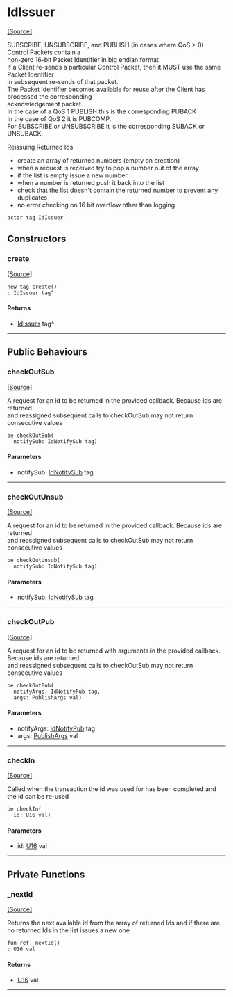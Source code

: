 # IdIssuer
<span class="source-link">[[Source]](src/mqtt-idIssuer/idIssuer.md#L-0-20)</span>

SUBSCRIBE, UNSUBSCRIBE, and PUBLISH (in cases where QoS > 0) Control Packets contain a  
non-zero 16-bit Packet Identifier in big endian format  
If a Client re-sends a particular Control Packet, then it MUST use the same Packet Identifier  
in subsequent re-sends of that packet.  
The Packet Identifier becomes available for reuse after the Client has processed the corresponding  
acknowledgement packet.  
In the case of a QoS 1 PUBLISH this is the corresponding PUBACK  
In the case of QoS 2 it is PUBCOMP.  
For SUBSCRIBE or UNSUBSCRIBE it is the corresponding SUBACK or UNSUBACK.  

Reissuing Returned Ids  
- create an array of returned numbers (empty on creation)  
- when a request is received try to pop a number out of the array  
- if the list is empty issue a new number  
- when a number is returned push it back into the list  
- check that the list doesn't contain the returned number to prevent any duplicates  
- no error checking on 16 bit overflow other than logging  


```pony
actor tag IdIssuer
```

## Constructors

### create
<span class="source-link">[[Source]](src/mqtt-idIssuer/idIssuer.md#L-0-20)</span>


```pony
new tag create()
: IdIssuer tag^
```

#### Returns

* [IdIssuer](mqtt-idIssuer-IdIssuer.md) tag^

---

## Public Behaviours

### checkOutSub
<span class="source-link">[[Source]](src/mqtt-idIssuer/idIssuer.md#L-0-72)</span>


A request for an id to be returned in the provided callback. Because ids are returned  
and reassigned subsequent calls to checkOutSub may not return consecutive values


```pony
be checkOutSub(
  notifySub: IdNotifySub tag)
```
#### Parameters

*   notifySub: [IdNotifySub](mqtt-idIssuer-IdNotifySub.md) tag

---

### checkOutUnsub
<span class="source-link">[[Source]](src/mqtt-idIssuer/idIssuer.md#L-0-80)</span>


A request for an id to be returned in the provided callback. Because ids are returned  
and reassigned subsequent calls to checkOutSub may not return consecutive values


```pony
be checkOutUnsub(
  notifySub: IdNotifySub tag)
```
#### Parameters

*   notifySub: [IdNotifySub](mqtt-idIssuer-IdNotifySub.md) tag

---

### checkOutPub
<span class="source-link">[[Source]](src/mqtt-idIssuer/idIssuer.md#L-0-88)</span>


A request for an id to be returned with arguments in the provided callback. Because ids are returned  
and reassigned subsequent calls to checkOutSub may not return consecutive values


```pony
be checkOutPub(
  notifyArgs: IdNotifyPub tag,
  args: PublishArgs val)
```
#### Parameters

*   notifyArgs: [IdNotifyPub](mqtt-idIssuer-IdNotifyPub.md) tag
*   args: [PublishArgs](mqtt-primitives-PublishArgs.md) val

---

### checkIn
<span class="source-link">[[Source]](src/mqtt-idIssuer/idIssuer.md#L-0-96)</span>


Called when the transaction the id was used for has been completed and the 
id can be re-used


```pony
be checkIn(
  id: U16 val)
```
#### Parameters

*   id: [U16](builtin-U16.md) val

---

## Private Functions

### _nextId
<span class="source-link">[[Source]](src/mqtt-idIssuer/idIssuer.md#L-0-54)</span>


Returns the next available id from the array of returned Ids and if there are  
no returned Ids in the list issues a new one


```pony
fun ref _nextId()
: U16 val
```

#### Returns

* [U16](builtin-U16.md) val

---

